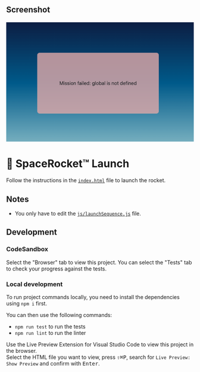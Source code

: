 ## Screenshot

![screenshot](./Screenshot%202023-03-28%20at%2014.19.47.png)

# 🚀 SpaceRocket™️ Launch

Follow the instructions in the [`index.html`](./index.html) file to launch the rocket.

## Notes

- You only have to edit the [`js/launchSequence.js`](./js/launchSequence.js) file.

## Development

### CodeSandbox

Select the "Browser" tab to view this project. You can select the "Tests" tab to check your progress against the tests.

### Local development

To run project commands locally, you need to install the dependencies using `npm i` first.

You can then use the following commands:

- `npm run test` to run the tests
- `npm run lint` to run the linter

Use the Live Preview Extension for Visual Studio Code to view this project in the browser.  
Select the HTML file you want to view, press <kbd>⇧</kbd><kbd>⌘</kbd><kbd>P</kbd>, search for `Live Preview: Show Preview` and confirm with <kbd>Enter</kbd>.
